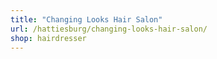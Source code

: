```yaml
---
title: "Changing Looks Hair Salon"
url: /hattiesburg/changing-looks-hair-salon/
shop: hairdresser
---
```

